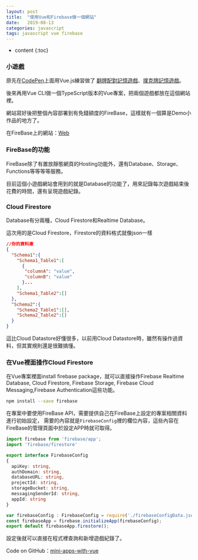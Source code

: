 ```yaml
---
layout: post
title:  "使用Vue和Firebase做一個網站"
date:   2019-08-13
categories: javascript
tags: javascript vue firebase 
---
```


* content
{:toc}

### 小遊戲

原先在[CodePen](https://codepen.io/)上面用Vue.js練習做了
[翻牌配對記憶遊戲](https://codepen.io/hatoto/pen/wemJaa/)、[撲克牌記憶遊戲](https://codepen.io/hatoto/pen/YbezZK)。

後來再用Vue CLI做一個TypeScript版本的Vue專案，把兩個遊戲都放在這個網站裡。

網站寫好後把整個內容部署到有免錢額度的FireBase，這樣就有一個算是Demo小作品的地方了。

在FireBase上的網站：[Web](https://modontoys.web.app/)

### FireBase的功能

FireBase除了有置放靜態網頁的Hosting功能外，還有Database、Storage、Functions等等等等服務。

目前這個小遊戲網站會用到的就是Database的功能了，用來記錄每次遊戲結束後花費的時間，還有呈現遊戲紀錄。

### Cloud Firestore

Database有分兩種，Cloud Firestore和Realtime Database。

這次用的是Cloud Firestore，Firestore的資料格式就像json一樣

```json
//你的資料庫
{
  "Schema1":{
    "Schema1_Table1":[
      {
       "columnA": "value",
       "columnB": "value"
      }...
    ],
    "Schema1_Table2":[]
  },
  "Schema2":{
    "Schema2_Table1":[],
    "Schema2_Table2":[]
  }
}
```


這比Cloud Datastore好懂很多，以前用Cloud Datastore時，雖然有操作過資料，但其實規則還是很難搞懂。




### 在Vue裡面操作Cloud Firestore

在Vue專案裡面install firebase package，就可以直接操作Firebase Realtime Database, 
Cloud Firestore, Firebase Storage, 
Firebase Cloud Messaging,Firebase Authentication這些功能。

```bash
npm install --save firebase
```

在專案中要使用FireBase API，需要提供自己在FireBase上設定的專案相關資料進行初始設定，
需要的內容就是`FirebaseConfig`裡的欄位內容，這些內容在FireBase的管理頁面中於設定APP時就可取得。


```typescript
import firebase from 'firebase/app';
import 'firebase/firestore'

export interface FirebaseConfig
{
  apiKey: string,
  authDomain: string,
  databaseURL: string,
  projectId: string,
  storageBucket: string,
  messagingSenderId: string,
  appId: string
}

var firebaseConfig : FirebaseConfig = require('./firebaseConfigData.json');
const firebaseApp = firebase.initializeApp(firebaseConfig);
export default firebaseApp.firestore();
```

設定後就可以直接在程式裡查詢和新增遊戲紀錄了。


Code on GitHub：[mini-apps-with-vue](https://github.com/hatoto/mini-apps-with-vue)

